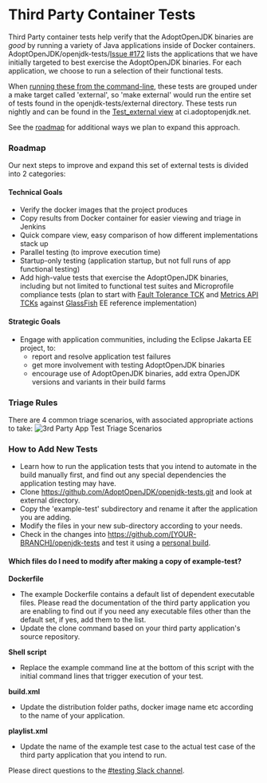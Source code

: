 # Third Party Container Tests

Third Party container tests help verify that the AdoptOpenJDK binaries are *good* by running a variety of Java applications inside of Docker containers. AdoptOpenJDK/openjdk-tests/[Issue #172](https://github.com/AdoptOpenJDK/openjdk-tests/issues/172) lists the applications that we have initially targeted to best exercise the AdoptOpenJDK binaries.  For each application, we choose to run a selection of their functional tests.  

When [running these from the command-line](https://github.com/AdoptOpenJDK/openjdk-tests/blob/master/doc/userGuide.md#local-testing-via-make-targets-on-the-commandline), these tests are grouped under a make target called 'external', so 'make external' would run the entire set of tests found in the openjdk-tests/external directory.  These tests run nightly and can be found in the [Test_external view](https://ci.adoptopenjdk.net/view/Test_external/) at ci.adoptopenjdk.net.

See the [roadmap](https://github.com/AdoptOpenJDK/openjdk-tests/tree/master/external#roadmap) for additional ways we plan to expand this approach.

### Roadmap
Our next steps to improve and expand this set of external tests is divided into 2 categories:
#### Technical Goals
- Verify the docker images that the project produces
- Copy results from Docker container for easier viewing and triage in Jenkins 
- Quick compare view, easy comparison of how different implementations stack up
- Parallel testing (to improve execution time)
- Startup-only testing (application startup, but not full runs of app functional testing)
- Add high-value tests that exercise the AdoptOpenJDK binaries, including but not limited to functional test suites and Microprofile compliance tests (plan to start with [Fault Tolerance TCK](https://github.com/eclipse/microprofile-fault-tolerance/blob/master/tck/running_the_tck.asciidoc) and [Metrics API TCKs](https://github.com/eclipse/microprofile-metrics/blob/master/tck/running_the_tck.asciidoc) against [GlassFish](https://javaee.github.io/glassfish/) EE reference implementation) 
 
#### Strategic Goals
- Engage with application communities, including the Eclipse Jakarta EE project, to:
    - report and resolve application test failures
    - get more involvement with testing AdoptOpenJDK binaries
    - encourage use of AdoptOpenJDK binaries, add extra OpenJDK versions and variants in their build farms

### Triage Rules
There are 4 common triage scenarios, with associated appropriate actions to take:
![3rd Party App Test Triage Scenarios](../doc/diagrams/appTestTriageScenarios.png)

### How to Add New Tests
- Learn how to run the application tests that you intend to automate in the build manually first, and find out any special dependencies the application testing may have.
- Clone https://github.com/AdoptOpenJDK/openjdk-tests.git and look at external directory.
- Copy the 'example-test' subdirectory and rename it after the application you are adding. 
- Modify the files in your new sub-directory according to your needs. 
- Check in the changes into https://github.com/[YOUR-BRANCH]/openjdk-tests and test it using a <a href="https://github.com/AdoptOpenJDK/openjdk-tests/wiki/How-to-Run-a-Personal-Test-Build-on-Jenkins">personal build</a>. 

#### Which files do I need to modify after making a copy of example-test?

**Dockerfile**
- The example Dockerfile contains a default list of dependent executable files. Please read the documentation of the third party application you are enabling to find out if you need any executable files other than the default set, if yes, add them to the list.   
- Update the clone command based on your third party application's source repository.
 
 **Shell script**
- Replace the example command line at the bottom of this script with the initial command lines that trigger execution of your test.

**build.xml** 
- Update the distribution folder paths, docker image name etc according to the name of your application. 

**playlist.xml** 
- Update the name of the example test case to the actual test case of the third party application that you intend to run. 

Please direct questions to the [#testing Slack channel](https://adoptopenjdk.slack.com/messages/C5219G28G).
